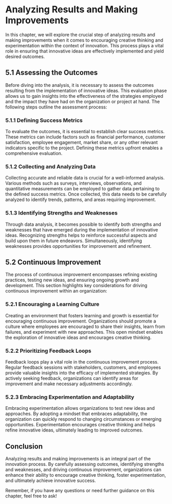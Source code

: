 Analyzing Results and Making Improvements
====================================================

In this chapter, we will explore the crucial step of analyzing results and making improvements when it comes to encouraging creative thinking and experimentation within the context of innovation. This process plays a vital role in ensuring that innovative ideas are effectively implemented and yield desired outcomes.

5.1 Assessing the Outcomes
--------------------------

Before diving into the analysis, it is necessary to assess the outcomes resulting from the implementation of innovative ideas. This evaluation phase allows us to gain insights into the effectiveness of the strategies employed and the impact they have had on the organization or project at hand. The following steps outline the assessment process:

### 5.1.1 Defining Success Metrics

To evaluate the outcomes, it is essential to establish clear success metrics. These metrics can include factors such as financial performance, customer satisfaction, employee engagement, market share, or any other relevant indicators specific to the project. Defining these metrics upfront enables a comprehensive evaluation.

### 5.1.2 Collecting and Analyzing Data

Collecting accurate and reliable data is crucial for a well-informed analysis. Various methods such as surveys, interviews, observations, and quantitative measurements can be employed to gather data pertaining to the defined success metrics. Once collected, this data needs to be carefully analyzed to identify trends, patterns, and areas requiring improvement.

### 5.1.3 Identifying Strengths and Weaknesses

Through data analysis, it becomes possible to identify both strengths and weaknesses that have emerged during the implementation of innovative ideas. Recognizing strengths helps to reinforce successful aspects and build upon them in future endeavors. Simultaneously, identifying weaknesses provides opportunities for improvement and refinement.

5.2 Continuous Improvement
--------------------------

The process of continuous improvement encompasses refining existing practices, testing new ideas, and ensuring ongoing growth and development. This section highlights key considerations for driving continuous improvement within an organization:

### 5.2.1 Encouraging a Learning Culture

Creating an environment that fosters learning and growth is essential for encouraging continuous improvement. Organizations should promote a culture where employees are encouraged to share their insights, learn from failures, and experiment with new approaches. This open mindset enables the exploration of innovative ideas and encourages creative thinking.

### 5.2.2 Prioritizing Feedback Loops

Feedback loops play a vital role in the continuous improvement process. Regular feedback sessions with stakeholders, customers, and employees provide valuable insights into the efficacy of implemented strategies. By actively seeking feedback, organizations can identify areas for improvement and make necessary adjustments accordingly.

### 5.2.3 Embracing Experimentation and Adaptability

Embracing experimentation allows organizations to test new ideas and approaches. By adopting a mindset that embraces adaptability, the organization can quickly respond to changing circumstances or emerging opportunities. Experimentation encourages creative thinking and helps refine innovative ideas, ultimately leading to improved outcomes.

Conclusion
----------

Analyzing results and making improvements is an integral part of the innovation process. By carefully assessing outcomes, identifying strengths and weaknesses, and driving continuous improvement, organizations can enhance their ability to encourage creative thinking, foster experimentation, and ultimately achieve innovative success.

Remember, if you have any questions or need further guidance on this chapter, feel free to ask!
